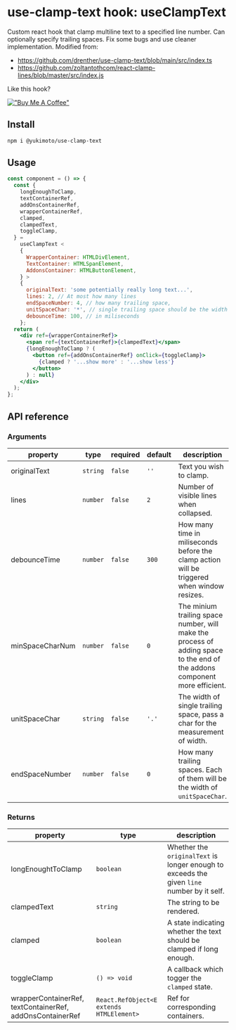 # use-clamp-text hook: useClampText

Custom react hook that clamp multiline text to a specified line number. Can optionally specify trailing spaces.
Fix some bugs and use cleaner implementation. Modified from:

- https://github.com/drenther/use-clamp-text/blob/main/src/index.ts
- https://github.com/zoltantothcom/react-clamp-lines/blob/master/src/index.js

Like this hook?

[!["Buy Me A Coffee"](https://www.buymeacoffee.com/assets/img/custom_images/orange_img.png)](https://www.buymeacoffee.com/yukimoto)

## Install

```bash
npm i @yukimoto/use-clamp-text
```

## Usage

```jsx
const component = () => {
  const {
    longEnoughToClamp,
    textContainerRef,
    addOnsContainerRef,
    wrapperContainerRef,
    clamped,
    clampedText,
    toggleClamp,
  } =
    useClampText <
    {
      WrapperContainer: HTMLDivElement,
      TextContainer: HTMLSpanElement,
      AddonsContainer: HTMLButtonElement,
    } >
    {
      originalText: 'some potentially really long text...',
      lines: 2, // At most how many lines
      endSpaceNumber: 4, // how many trailing space,
      unitSpaceChar: '*', // single trailing space should be the width of this char
      debounceTime: 100, // in miliseconds
    };
  return (
    <div ref={wrapperContainerRef}>
      <span ref={textContainerRef}>{clampedText}</span>
      {longEnoughToClamp ? (
        <button ref={addOnsContainerRef} onClick={toggleClamp}>
          {clamped ? '...show more' : '...show less'}
        </button>
      ) : null}
    </div>
  );
};
```

## API reference

### Arguments

| property        | type     | required | default | description                                                                                                                |
| --------------- | -------- | -------- | ------- | -------------------------------------------------------------------------------------------------------------------------- |
| originalText    | `string` | `false`  | `''`    | Text you wish to clamp.                                                                                                    |
| lines           | `number` | `false`  | `2`     | Number of visible lines when collapsed.                                                                                    |
| debounceTime    | `number` | `false`  | `300`   | How many time in miliseconds before the clamp action will be triggered when window resizes.                                |
| minSpaceCharNum | `number` | `false`  | `0`     | The minium trailing space number, will make the process of adding space to the end of the addons component more efficient. |
| unitSpaceChar   | `string` | `false`  | `'.'`   | The width of single trailing space, pass a char for the measurement of width.                                              |
| endSpaceNumber  | `number` | `false`  | `0`     | How many trailing spaces. Each of them will be the width of `unitSpaceChar`.                                               |

### Returns

| property                                                  | type                                     | description                                                                                |
| --------------------------------------------------------- | ---------------------------------------- | ------------------------------------------------------------------------------------------ |
| longEnoughtToClamp                                        | `boolean`                                | Whether the `originalText` is longer enough to exceeds the given `line` number by it self. |
| clampedText                                               | `string`                                 | The string to be rendered.                                                                 |
| clamped                                                   | `boolean`                                | A state indicating whether the text should be clamped if long enough.                      |
| toggleClamp                                               | `() => void`                             | A callback which togger the `clamped` state.                                               |
| wrapperContainerRef, textContainerRef, addOnsContainerRef | `React.RefObject<E extends HTMLElement>` | Ref for corresponding containers.                                                          |
